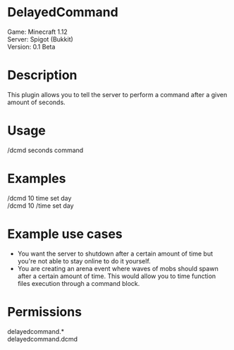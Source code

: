 # DelayedCommand
Game: Minecraft 1.12<br/>
Server: Spigot (Bukkit)<br/>
Version: 0.1 Beta

# Description
This plugin allows you to tell the server to perform a command after a given amount of seconds.

# Usage
/dcmd seconds command

# Examples
/dcmd 10 time set day<br/>
/dcmd 10 /time set day

# Example use cases
- You want the server to shutdown after a certain amount of time but you're not able to stay online to do it yourself.
- You are creating an arena event where waves of mobs should spawn after a certain amount of time. This would allow you to time function files execution through a command block.

# Permissions
delayedcommand.\*<br/>
delayedcommand.dcmd
